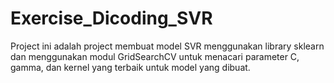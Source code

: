 # Exercise_Dicoding_SVR
Project ini adalah project membuat model SVR menggunakan library sklearn dan menggunakan modul GridSearchCV untuk menacari parameter C, gamma, dan kernel yang terbaik untuk model yang dibuat. 

